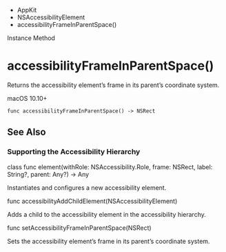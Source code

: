 

- AppKit
- NSAccessibilityElement
-  accessibilityFrameInParentSpace() 

Instance Method

# accessibilityFrameInParentSpace()

Returns the accessibility element’s frame in its parent’s coordinate system.

macOS 10.10+

``` source
func accessibilityFrameInParentSpace() -> NSRect
```

## See Also

### Supporting the Accessibility Hierarchy

class func element(withRole: NSAccessibility.Role, frame: NSRect, label: String?, parent: Any?) -> Any

Instantiates and configures a new accessibility element.

func accessibilityAddChildElement(NSAccessibilityElement)

Adds a child to the accessibility element in the accessibility hierarchy.

func setAccessibilityFrameInParentSpace(NSRect)

Sets the accessibility element’s frame in its parent’s coordinate system.


